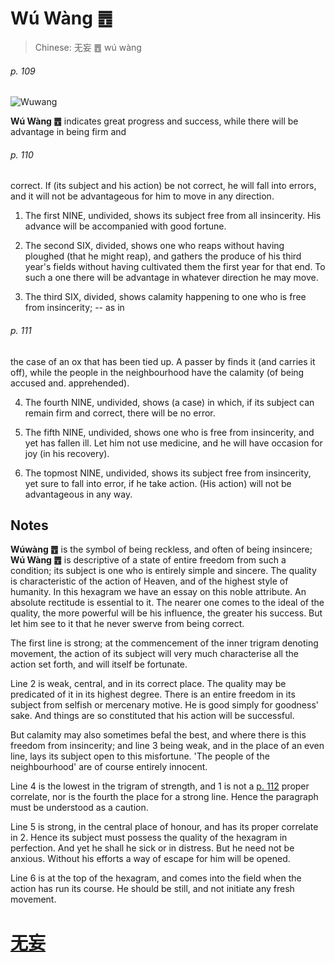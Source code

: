 # Wú Wàng ䷘

> Chinese: 无妄 ䷘ wú wàng

###### p. 109

![Wuwang](https://88o.io/wp-content/uploads/2018/09/25-e697a0e5a684wuwang.jpg)

**Wú Wàng ䷘** indicates great progress and success, while there will be advantage in being firm and

###### p. 110

correct. If (its subject and his action) be not correct, he will fall into errors, and it will not be advantageous for him to move in any direction.

1. The first NINE, undivided, shows its subject free from all insincerity. His advance will be accompanied with good fortune.

2. The second SIX, divided, shows one who reaps without having ploughed (that he might reap), and gathers the produce of his third year's fields without having cultivated them the first year for that end. To such a one there will be advantage in whatever direction he may move.

3. The third SIX, divided, shows calamity happening to one who is free from insincerity; -- as in

###### p. 111

the case of an ox that has been tied up. A passer by finds it (and carries it off), while the people in the neighbourhood have the calamity (of being accused and. apprehended).

4. The fourth NINE, undivided, shows (a case) in which, if its subject can remain firm and correct, there will be no error.

5. The fifth NINE, undivided, shows one who is free from insincerity, and yet has fallen ill. Let him not use medicine, and he will have occasion for joy (in his recovery).

6. The topmost NINE, undivided, shows its subject free from insincerity, yet sure to fall into error, if he take action. (His action) will not be advantageous in any way.

## Notes

**Wúwàng ䷘** is the symbol of being reckless, and often of being insincere; **Wú Wàng ䷘** is descriptive of a state of entire freedom from such a condition; its subject is one who is entirely simple and sincere. The quality is characteristic of the action of Heaven, and of the highest style of humanity. In this hexagram we have an essay on this noble attribute. An absolute rectitude is essential to it. The nearer one comes to the ideal of the quality, the more powerful will be his influence, the greater his success. But let him see to it that he never swerve from being correct.

The first line is strong; at the commencement of the inner trigram denoting movement, the action of its subject will very much characterise all the action set forth, and will itself be fortunate.

Line 2 is weak, central, and in its correct place. The quality may be predicated of it in its highest degree. There is an entire freedom in its subject from selfish or mercenary motive. He is good simply for goodness' sake. And things are so constituted that his action will be successful.

But calamity may also sometimes befal the best, and where there is this freedom from insincerity; and line 3 being weak, and in the place of an even line, lays its subject open to this misfortune. 'The people of the neighbourhood' are of course entirely innocent.

Line 4 is the lowest in the trigram of strength, and 1 is not a [p. 112](e5a4a7e89384daxu.md#p-112) proper correlate, nor is the fourth the place for a strong line. Hence the paragraph must be understood as a caution.

Line 5 is strong, in the central place of honour, and has its proper correlate in 2. Hence its subject must possess the quality of the hexagram in perfection. And yet he shall he sick or in distress. But he need not be anxious. Without his efforts a way of escape for him will be opened.

Line 6 is at the top of the hexagram, and comes into the field when the action has run its course. He should be still, and not initiate any fresh movement.

# [无妄](e697a0e5a684wuwang_cn.md)
